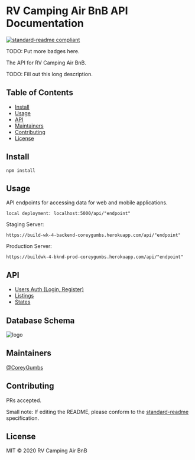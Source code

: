 # RV Camping Air BnB API Documentation

[![standard-readme compliant](https://img.shields.io/badge/standard--readme-OK-green.svg?style=flat-square)](https://github.com/RichardLitt/standard-readme)

TODO: Put more badges here.

The API for RV Camping Air BnB.

TODO: Fill out this long description.

## Table of Contents

- [Install](#install)
- [Usage](#usage)
- [API](#api)
- [Maintainers](#maintainers)
- [Contributing](#contributing)
- [License](#license)

## Install

```
npm install
```

## Usage
API endpoints for accessing data for web and mobile applications.
```
local deployment: localhost:5000/api/"endpoint"
```
Staging Server: 
```
https://build-wk-4-backend-coreygumbs.herokuapp.com/api/"endpoint"
```

Production Server: 
```
https://buildwk-4-bknd-prod-coreygumbs.herokuapp.com/api/"endpoint"
```

## API

* [Users Auth (Login, Register)](./documentation/UsersAuth.md)
* [Listings](./documentation/Listings.md)
* [States](./documentation/states.md)

## Database Schema

![logo](https://github.com/BW-RV-AirBNB-1/Back-End/blob/documentation/documentation/img/databaseschema.png "Database Schema")

## Maintainers

[@CoreyGumbs](https://github.com/CoreyGumbs)

## Contributing

PRs accepted.

Small note: If editing the README, please conform to the [standard-readme](https://github.com/RichardLitt/standard-readme) specification.

## License

MIT © 2020 RV Camping Air BnB
